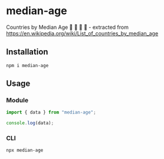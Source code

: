 # median-age

Countries by Median Age :older_man: :woman: :boy: :baby: - extracted from https://en.wikipedia.org/wiki/List_of_countries_by_median_age

## Installation

`npm i median-age`

## Usage

### Module

```js
import { data } from "median-age";

console.log(data);
```

### CLI

```shell
npx median-age
```
